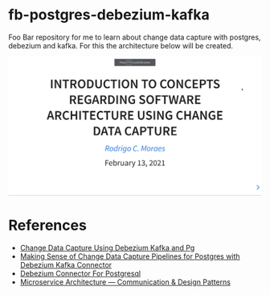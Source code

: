# fb-postgres-debezium-kafka
Foo Bar repository for me to learn about change data capture with postgres, debezium and kafka. For this the architecture below will be created.

![](presentation/preview.gif)

# References

* [Change Data Capture Using Debezium Kafka and Pg](https://www.startdataengineering.com/post/change-data-capture-using-debezium-kafka-and-pg/)
* [Making Sense of Change Data Capture Pipelines for Postgres with Debezium Kafka Connector](https://turkogluc.com/postgresql-capture-data-change-with-debezium/)
* [Debezium Connector For Postgresql](https://access.redhat.com/documentation/en-us/red_hat_integration/2020-04/html/debezium_user_guide/debezium-connector-for-postgresql)
* [Microservice Architecture — Communication & Design Patterns](https://outline.com/Xa6beU)
